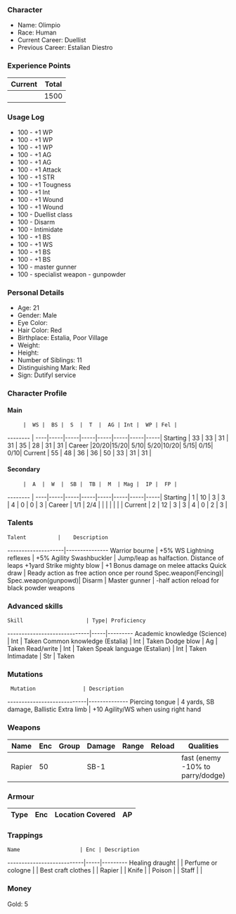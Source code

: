 ### Character
- Name: Olimpio
- Race: Human
- Current Career: Duellist
- Previous Career: Estalian Diestro

### Experience Points
Current | Total
--------|------
       | 1500
    
### Usage Log
- 100 - +1 WP
- 100 - +1 WP
- 100 - +1 WP
- 100 - +1 AG
- 100 - +1 AG
- 100 - +1 Attack
- 100 - +1 STR
- 100 - +1 Tougness
- 100 - +1 Int
- 100 - +1 Wound
- 100 - +1 Wound
- 100 - Duellist class
- 100 - Disarm
- 100 - Intimidate
- 100 - +1 BS
- 100 - +1 WS
- 100 - +1 BS
- 100 - +1 BS
- 100 - master gunner
- 100 - specialist weapon - gunpowder




### Personal Details
- Age: 21
- Gender: Male
- Eye Color: 
- Hair Color: Red
- Birthplace: Estalia, Poor Village
- Weight: 
- Height: 
- Number of Siblings: 11
- Distinguishing Mark: Red
- Sign: Dutifyl service

### Character Profile

#### Main
         |  WS |  BS |  S  |  T  |  AG | Int |  WP | Fel |
-------- | ----|-----|-----|-----|-----|-----|-----|-----|
Starting |  33 |  33 |  31 |  31 |  35 |  28 |  31 |  31 |
Career   |20/20|15/20| 5/10| 5/20|10/20| 5/15| 0/15| 0/10|
Current  |  55 |  48 |  36 |  36 |  50 |  33 |  31 |  31 |

#### Secondary
         |  A  |  W  |  SB |  TB |  M  | Mag |  IP |  FP |
-------- | ----|-----|-----|-----|-----|-----|-----|-----|
Starting |  1  |  10 |  3  |  3  |  4  |  0  |  0  |  3  |
Career   | 1/1 | 2/4 |     |     |     |     |     |     |
Current  |  2  |  12 |  3  |  3  |  4  |  0  |  2  |  3  |
  
### Talents
    Talent          |    Description
--------------------|---------------
Warrior bourne      | +5% WS
Lightning reflexes  | +5% Agility
Swashbuckler        | Jump/leap as halfaction. Distance of leaps +1yard
Strike mighty blow  | +1 Bonus damage on melee attacks
Quick draw          | Ready action as free action once per round
Spec.weapon(Fencing)|
Spec.weapon(gunpowd)|
Disarm              |
Master gunner       | -half action reload for black powder weapons



### Advanced skills
    Skill                    | Type| Proficiency
-----------------------------|-----|---------
Academic knowledge (Science) | Int | Taken
Common knowledge  (Estalia)  | Int | Taken
Dodge blow                   | Ag  | Taken
Read/write                   | Int | Taken
Speak language (Estalian)    | Int | Taken
Intimadate                   | Str | Taken

### Mutations
     Mutation               | Description
----------------------------|--------------
Piercing tongue             | 4 yards, SB damage, Ballistic
Extra limb                  | +10 Agility/WS when using right hand


### Weapons
   Name  | Enc | Group | Damage | Range | Reload | Qualities
-------- |-----|-------|--------|-------|--------|---------------------------------
   Rapier|  50 |       |   SB-1 |       |        | fast (enemy -10% to parry/dodge)
  
### Armour
   Type   | Enc | Location Covered | AP |
----------|-----|------------------|----|

### Trappings
    Name                   | Enc | Description
---------------------------|-----|---------
Healing draught            |     | 
Perfume or cologne         |     | 
Best craft clothes         |     | 
Rapier                     |     | 
Knife          	     	   |     |
Poison                     |     |
Staff                      |     |   

### Money
Gold: 5
